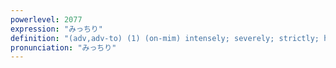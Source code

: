 ```yaml
---
powerlevel: 2077
expression: "みっちり"
definition: "(adv,adv-to) (1) (on-mim) intensely; severely; strictly; hard; fully; earnestly; diligently; (2) (on-mim) tightly; compactly; closely"
pronunciation: "みっちり"
---
```

